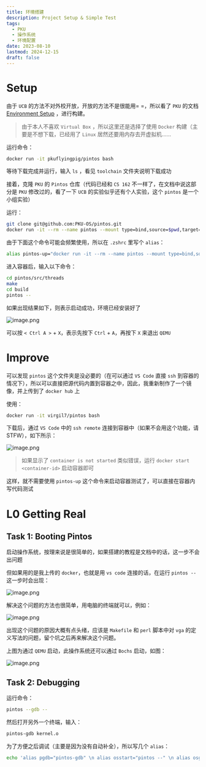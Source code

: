 ```yaml
---
title: 环境搭建
description: Project Setup & Simple Test
tags:
  - PKU
  - 操作系统
  - 环境配置
date: 2023-08-10
lastmod: 2024-12-15
draft: false
---
```


# Setup

由于 `UCB` 的方法不对外校开放，开放的方法不是很能用= =，所以看了 `PKU` 的文档 [Environment Setup](https://alfredthiel.gitbook.io/pintosbook/getting-started/environment-setup) ，进行构建。

> 由于本人不喜欢 `Virtual Box` ，所以这里还是选择了使用 `Docker` 构建（主要是不想下载，已经用了 `Linux` 居然还要用内存去开虚拟机……

运行命令：

```bash
docker run -it pkuflyingpig/pintos bash
```

等待下载完成并运行，输入 `ls` ，看见 `toolchain` 文件夹说明下载成功

接着，克隆 `PKU` 的 `Pintos` 仓库（代码已经和 `CS 162` 不一样了，在文档中说这部分是 `PKU` 修改过的，看了一下 `UCB` 的实验似乎还有个人实验，这个 `pintos` 是一个小组实验）

运行：

```bash
git clone git@github.com:PKU-OS/pintos.git
docker run -it --rm --name pintos --mount type=bind,source=$pwd,target=/home/PKUOS/pintos pkuflyingpig/pintos bash
```

由于下面这个命令可能会频繁使用，所以在 `.zshrc` 里写个 `alias`：

```bash
alias pintos-up="docker run -it --rm --name pintos --mount type=bind,source=$pwd,target=/home/PKUOS/pintos pkuflyingpig/pintos"
```

进入容器后，输入以下命令：

```bash
cd pintos/src/threads
make
cd build
pintos --
```

如果出现结果如下，则表示启动成功，环境已经安装好了

![image.png](https://virgil-civil-1311056353.cos.ap-shanghai.myqcloud.com/img/20230810233232.png)

可以按 `< Ctrl A >` + `X`，表示先按下 `Ctrl` + `A`，再按下 `X` 来退出 `QEMU`

# Improve

可以发现 `pintos` 这个文件夹是没必要的（在可以通过 `VS Code` 直接 `ssh` 到容器的情况下），所以可以直接把源代码内置到容器之中，因此，我重新制作了一个镜像，并上传到了 `docker hub` 上

使用：

```bash
docker run -it virgil7/pintos bash
```

下载后，通过 `VS Code` 中的 `ssh remote` 连接到容器中（如果不会用这个功能，请 STFW），如下所示：

![image.png](https://virgil-civil-1311056353.cos.ap-shanghai.myqcloud.com/img/20230811145121.png)

> 如果显示了 `container is not started` 类似错误，运行 `docker start <container-id>` 启动容器即可

这样，就不需要使用 `pintos-up` 这个命令来启动容器测试了，可以直接在容器内写代码测试

# L0 Getting Real

## Task 1: Booting Pintos

启动操作系统，按理来说是很简单的，如果搭建的教程是文档中的话，这一步不会出问题

但如果用的是我上传的 `docker`，也就是用 `vs code` 连接的话，在运行 `pintos --` 这一步时会出现：

![image.png](https://virgil-civil-1311056353.cos.ap-shanghai.myqcloud.com/img/20230811155843.png)

解决这个问题的方法也很简单，用电脑的终端就可以，例如：

![image.png](https://virgil-civil-1311056353.cos.ap-shanghai.myqcloud.com/img/20230811155927.png)

出现这个问题的原因大概有点头绪，应该是 `Makefile` 和 `perl` 脚本中对 `vga` 的定义写法的问题，留个坑之后再来解决这个问题。

上图为通过 `QEMU` 启动，此操作系统还可以通过 `Bochs` 启动，如图：

![image.png](https://virgil-civil-1311056353.cos.ap-shanghai.myqcloud.com/img/20230811160231.png)

## Task 2: Debugging

运行命令：

```bash
pintos --gdb --
```

然后打开另外一个终端，输入：

```bash
pintos-gdb kernel.o
```

为了方便之后调试（主要是因为没有自动补全），所以写几个 `alias`：

```bash
echo 'alias pgdb="pintos-gdb" \n alias osstart="pintos --" \n alias osgdb="pintos --gdb --" ' >> ~/.bashrc
```
